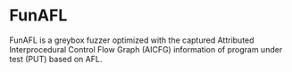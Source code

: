 # FunAFL
FunAFL is a greybox fuzzer optimized with the captured Attributed Interprocedural Control Flow Graph (AICFG) information of program under test (PUT) based on AFL.
